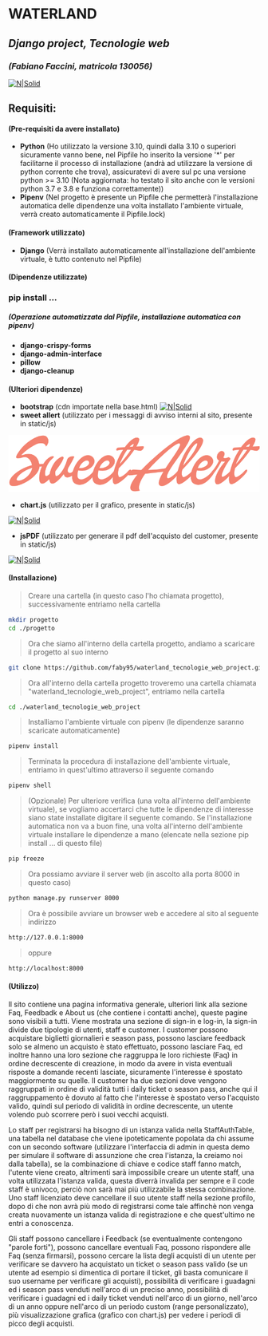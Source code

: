 # WATERLAND
## _Django project, Tecnologie web_
### _(Fabiano Faccini, matricola 130056)_

[![N|Solid](https://images.g2crowd.com/uploads/product/image/social_landscape/social_landscape_505df21738edbe9baababa9d60be291d/github.png)](https://github.com/faby95/waterland_tecnologie_web_project)

## Requisiti:
#### (Pre-requisiti da avere installato)
* __Python__ (Ho utilizzato la versione 3.10, quindi dalla 3.10 o superiori sicuramente vanno bene, nel Pipfile ho inserito la versione '*' per facilitarne il processo di installazione (andrà ad utilizzare la versione di python corrente che trova), assicuratevi di avere sul pc una versione python >= 3.10 (Nota aggiornata: ho testato il sito anche con le versioni python 3.7 e 3.8 e funziona correttamente))
* __Pipenv__ (Nel progetto è presente un Pipfile che permetterà l'installazione automatica delle dipendenze una volta installato l'ambiente virtuale, verrà creato automaticamente il Pipfile.lock)
#### (Framework utilizzato)
* __Django__ (Verrà installato automaticamente all'installazione dell'ambiente virtuale, è tutto contenuto nel Pipfile)
#### (Dipendenze utilizzate)  
### pip install ... 
##### (Operazione automatizzata dal Pipfile, installazione automatica con pipenv)
* __django-crispy-forms__
* __django-admin-interface__
* __pillow__
* __django-cleanup__
#### (Ulteriori dipendenze)
* __bootstrap__ (cdn importate nella base.html) [![N|Solid](https://www.geekandjob.com/uploads/wiki/40d4cef4ffedd6c9d9ac006932092638.png)](https://getbootstrap.com/docs/4.3/getting-started/introduction/)
* __sweet allert__ (utilizzato per i messaggi di avviso interni al sito, presente in static/js)

[![N|Solid](https://raw.githubusercontent.com/t4t5/sweetalert/e3c2085473a0eb5a6b022e43eb22e746380bb955/assets/logotype.png)](https://sweetalert.js.org/guides/)
* __chart.js__ (utilizzato per il grafico, presente in static/js)

[![N|Solid](https://camo.githubusercontent.com/9be0208aa516b4d1976412d27e9f73d851ea253f8ee005a0b600939f841bba8b/68747470733a2f2f7777772e63686172746a732e6f72672f6d656469612f6c6f676f2d7469746c652e737667)](https://www.chartjs.org/)
* __jsPDF__ (utilizzato per generare il pdf dell'acquisto del customer, presente in static/js)

[![N|Solid](https://www.bypeople.com/wp-content/uploads/2019/03/jspdf-featured-2.png)](https://parall.ax/products/jspdf?utm_source=cdnjs&utm_medium=cdnjs_link&utm_campaign=cdnjs_library)

#### (Installazione) 
> Creare una cartella (in questo caso l'ho chiamata progetto), successivamente entriamo nella cartella
```sh
mkdir progetto
cd ./progetto
```
> Ora che siamo all'interno della cartella progetto, andiamo a scaricare il progetto al suo interno
```sh
git clone https://github.com/faby95/waterland_tecnologie_web_project.git
```
> Ora all'interno della cartella progetto troveremo una cartella chiamata "waterland_tecnologie_web_project", entriamo nella cartella
```sh
cd ./waterland_tecnologie_web_project
```
> Installiamo l'ambiente virtuale con pipenv (le dipendenze saranno scaricate automaticamente)
```sh
pipenv install
```
> Terminata la procedura di installazione dell'ambiente virtuale, entriamo in quest'ultimo attraverso il seguente comando
```sh
pipenv shell
```
> (Opzionale) Per ulteriore verifica (una volta all'interno dell'ambiente virtuale), se vogliamo accertarci che tutte le dipendenze di interesse siano state installate digitare il seguente comando. Se l'installazione automatica non va a buon fine, una volta all'interno dell'ambiente virtuale installare le dipendenze a mano (elencate nella sezione pip install ... di questo file)
```sh
pip freeze
```
> Ora possiamo avviare il server web (in ascolto alla porta 8000 in questo caso)
```sh
python manage.py runserver 8000
```
> Ora è possibile avviare un browser web e accedere al sito al seguente indirizzo
```sh
http://127.0.0.1:8000
```
> oppure
```sh
http://localhost:8000
```
#### (Utilizzo)
Il sito contiene una pagina informativa generale, ulteriori link alla sezione Faq, Feedbadk e About us (che contiene i contatti anche), queste pagine sono visibili a tutti.
Viene mostrata una sezione di sign-in e log-in, la sign-in divide due tipologie di utenti, staff e customer.
I customer possono acquistare biglietti giornalieri e season pass, possono lasciare feedback solo se almeno un acquisto è stato effettuato, possono lasciare Faq, ed inoltre hanno una loro sezione che raggruppa le loro richieste (Faq) in ordine decrescente di creazione, in modo da avere in vista eventuali risposte a domande recenti lasciate, sicuramente l'interesse è spostato maggiormente su quelle.
Il customer ha due sezioni dove vengono raggruppati in ordine di validità tutti i daily ticket o season pass, anche qui il raggruppamento è dovuto al fatto che l'interesse è spostato verso l'acquisto valido, quindi sul periodo di validità in ordine decrescente, un utente volendo può scorrere però i suoi vecchi acquisti.

Lo staff per registrarsi ha bisogno di un istanza valida nella StaffAuthTable, una tabella nel database che viene ipoteticamente popolata da chi assume con un secondo software (utilizzare l'interfaccia di admin in questa demo per simulare il software di assunzione che crea l'istanza, la creiamo noi dalla tabella), se la combinazione di chiave e codice staff fanno match, l'utente viene creato, altrimenti sarà impossibile creare un utente staff, una volta utilizzata l'istanza valida, questa diverrà invalida per sempre e il code staff è univoco, perciò non sarà mai più utilizzabile la stessa combinazione. Uno staff licenziato deve cancellare il suo utente staff nella sezione profilo, dopo di che non avrà più modo di registrarsi come tale affinchè non venga creata nuovamente un istanza valida di registrazione e che quest'ultimo ne entri a conoscenza.

Gli staff possono cancellare i Feedback (se eventualmente contengono "parole forti"), possono cancellare eventuali Faq, possono rispondere alle Faq (senza firmarsi), possono cercare la lista degli acquisti di un utente per verificare se davvero ha acquistato un ticket o season pass valido (se un utente ad esempio si dimentica di portare il ticket, gli basta comunicare il suo username per verificare gli acquisti), possibilità di verificare i guadagni ed i season pass venduti nell'arco di un preciso anno, possibilità di verificare i guadagni ed i daily ticket venduti nell'arco di un giorno, nell'arco di un anno oppure nell'arco di un periodo custom (range personalizzato), più visualizzazione grafica (grafico con chart.js) per vedere i periodi di picco degli acquisti.

